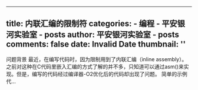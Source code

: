 
---
title: 内联汇编的限制符
categories: 
    - 编程
    - 平安银河实验室 - posts
author: 平安银河实验室 - posts
comments: false
date: Invalid Date
thumbnail: ''
---

<div>   
问题背景 最近，在编写代码时，因为限制用到了内联汇编（inline assembly）。之前对这种在C代码里嵌入汇编的方式了解的并不多，只知道可以通过asm()来实现。但是，编写的代码经过编译器-O2优化后的代码却出现了问题。 简单的示例代…      
</div>
            
